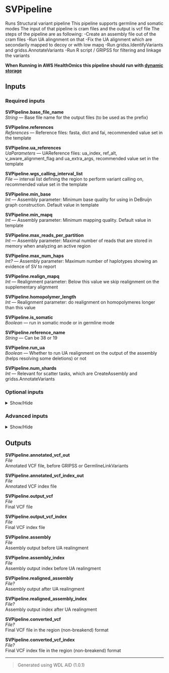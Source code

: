 # SVPipeline
Runs Structural variant pipeline
This pipeline supports germline and somatic modes
The input of that pipeline is cram files and the output is vcf file
The steps of the pipeline are as following:
-Create an assembly file out of the cram files
-Run UA alingnment on that
-Fix the UA alignment which are secondarily mapped to decoy or with low mapq
-Run gridss.IdentifyVariants and gridss.AnnotateVariants
-Run R script / GRIPSS for filtering and linkage the variants

<b>When Running in AWS HealthOmics this pipeline should run with [dynamic storage](https://docs.omics.ai/products/workbench/engines/parameters/aws-healthomics#storage_type-dynamic-or-static)</b>

## Inputs

### Required inputs
<p name="SVPipeline.base_file_name">
        <b>SVPipeline.base_file_name</b><br />
        <i>String </i> &mdash; 
         Base file name for the output files (to be used as the prefix) <br /> 
</p>
<p name="SVPipeline.references">
        <b>SVPipeline.references</b><br />
        <i>References </i> &mdash; 
         Reference files: fasta, dict and fai, recommended value set in the template <br /> 
</p>
<p name="SVPipeline.ua_references">
        <b>SVPipeline.ua_references</b><br />
        <i>UaParameters </i> &mdash; 
         UAReference files: ua_index, ref_alt, v_aware_alignment_flag and ua_extra_args, recommended value set in the template <br /> 
</p>
<p name="SVPipeline.wgs_calling_interval_list">
        <b>SVPipeline.wgs_calling_interval_list</b><br />
        <i>File </i> &mdash; 
         interval list defining the region to perform variant calling on, recommended value set in the template <br /> 
</p>
<p name="SVPipeline.min_base">
        <b>SVPipeline.min_base</b><br />
        <i>Int </i> &mdash; 
         Assembly parameter: Minimum base quality for using in DeBruijn graph construction. Default value in template <br /> 
</p>
<p name="SVPipeline.min_mapq">
        <b>SVPipeline.min_mapq</b><br />
        <i>Int </i> &mdash; 
         Assembly parameter: Minimum mapping quality. Default value in template <br /> 
</p>
<p name="SVPipeline.max_reads_per_partition">
        <b>SVPipeline.max_reads_per_partition</b><br />
        <i>Int </i> &mdash; 
         Assembly parameter: Maximal number of reads that are stored in memory when analyzing an active region <br /> 
</p>
<p name="SVPipeline.max_num_haps">
        <b>SVPipeline.max_num_haps</b><br />
        <i>Int? </i> &mdash; 
         Assembly parameter: Maximum number of haplotypes showing an evidence of SV to report <br /> 
</p>
<p name="SVPipeline.realign_mapq">
        <b>SVPipeline.realign_mapq</b><br />
        <i>Int </i> &mdash; 
         Realignment parameter: Below this value we skip realignment on the supplementary alignment <br /> 
</p>
<p name="SVPipeline.homopolymer_length">
        <b>SVPipeline.homopolymer_length</b><br />
        <i>Int </i> &mdash; 
         Realignment parameter: do realignment on homopolymeres longer than this value <br /> 
</p>
<p name="SVPipeline.is_somatic">
        <b>SVPipeline.is_somatic</b><br />
        <i>Boolean </i> &mdash; 
         run in somatic mode or in germline mode <br /> 
</p>
<p name="SVPipeline.reference_name">
        <b>SVPipeline.reference_name</b><br />
        <i>String </i> &mdash; 
         Can be 38 or 19 <br /> 
</p>
<p name="SVPipeline.run_ua">
        <b>SVPipeline.run_ua</b><br />
        <i>Boolean </i> &mdash; 
         Whether to run UA realignment on the output of the assembly (helps resolving some deletions) or not <br /> 
</p>
<p name="SVPipeline.num_shards">
        <b>SVPipeline.num_shards</b><br />
        <i>Int </i> &mdash; 
         Relevant for scatter tasks, which are CreateAssembly and gridss.AnnotateVariants <br /> 
</p>

### Optional inputs
<details>
<summary> Show/Hide </summary>
<p name="SVPipeline.input_germline_crams">
        <b>SVPipeline.input_germline_crams</b><br />
        <i>Array[File] &mdash; Default: []</i><br />
        Input CRAM file for the germline or matched normal sample; optinal for supporting somatic calling tumor only, default []
</p>
<p name="SVPipeline.input_germline_crams_indexes">
        <b>SVPipeline.input_germline_crams_indexes</b><br />
        <i>Array[File] &mdash; Default: []</i><br />
        Input CRAM index for the germline or matched normal sample; optinal for supporting somatic calling tumor only
</p>
<p name="SVPipeline.input_tumor_crams">
        <b>SVPipeline.input_tumor_crams</b><br />
        <i>Array[File] &mdash; Default: []</i><br />
        Input CRAM file for the tumor (in case of matched T/N calling)
</p>
<p name="SVPipeline.input_tumor_crams_indexes">
        <b>SVPipeline.input_tumor_crams_indexes</b><br />
        <i>Array[File] &mdash; Default: []</i><br />
        Input CRAM index for the tumor (in case of matched T/N calling)
</p>
<p name="SVPipeline.min_indel_sc_size_to_include">
        <b>SVPipeline.min_indel_sc_size_to_include</b><br />
        <i>String? &mdash; Default: None</i><br />
        Assembly parameter: Minimum size of an indel and soft-clipping in the read to include the read in the assembly.
</p>
<p name="SVPipeline.blacklist_bed">
        <b>SVPipeline.blacklist_bed</b><br />
        <i>File? &mdash; Default: None</i><br />
        Gridss blacklist file
</p>
<p name="SVPipeline.prefilter_query">
        <b>SVPipeline.prefilter_query</b><br />
        <i>String? &mdash; Default: None</i><br />
        Expression (in bcftools view format) to filter the variants before annotation
</p>
<p name="SVPipeline.gridss_metrics_interval">
        <b>SVPipeline.gridss_metrics_interval</b><br />
        <i>String? &mdash; Default: None</i><br />
        Interval for collecting gridss metrics
</p>
<p name="SVPipeline.pon_sgl_file">
        <b>SVPipeline.pon_sgl_file</b><br />
        <i>File? &mdash; Default: None</i><br />
        gripss paramter: Panel of normals for single end breakend (partially resolved) calls. Note that the default value is in template
</p>
<p name="SVPipeline.pon_sv_file">
        <b>SVPipeline.pon_sv_file</b><br />
        <i>File? &mdash; Default: None</i><br />
        gripss paramter: panel of normals for breakpoint (fully resolved) calls. Note that the default value is in template
</p>
<p name="SVPipeline.repeat_mask_file">
        <b>SVPipeline.repeat_mask_file</b><br />
        <i>File? &mdash; Default: None</i><br />
        gripss paramter: Repeat mask file. Note that the default value is in template
</p>
<p name="SVPipeline.known_hotspot_file">
        <b>SVPipeline.known_hotspot_file</b><br />
        <i>File? &mdash; Default: None</i><br />
        gripss paramter: Known locations that are hot spot for SVs (see https://github.com/hartwigmedical/hmftools/tree/master/linx), filtered less stringently
</p>
<p name="SVPipeline.min_normal_coverage">
        <b>SVPipeline.min_normal_coverage</b><br />
        <i>Int? &mdash; Default: None</i><br />
        gripss paramter: Minimum coverage in the normal sample to determine somatic status. Default value:8
</p>
<p name="SVPipeline.exclude_filters">
        <b>SVPipeline.exclude_filters</b><br />
        <i>String? &mdash; Default: None</i><br />
        gripss paramter: Exclude filters from the output vcf, separated by ;
</p>
<p name="SVPipeline.symbolic_vcf_format">
        <b>SVPipeline.symbolic_vcf_format</b><br />
        <i>Boolean &mdash; Default: None</i><br />
        Whether to convert the output vcf to the region format or not, default True
</p>
<p name="SVPipeline.cloud_provider_override">
        <b>SVPipeline.cloud_provider_override</b><br />
        <i>String? &mdash; Default: None</i><br />
        Cloud provider to use for the workflow. Currently supported: aws, gcp default: gcp
</p>
</details>


### Advanced inputs
<details>
<summary> Show/Hide </summary>
<p name="SVPipeline.config_file_string">
        <b>SVPipeline.config_file_string</b><br />
        <i>String &mdash; Default: None</i><br />
         Gridss config file content 
</p>
<p name="SVPipeline.single_strand_filter">
        <b>SVPipeline.single_strand_filter</b><br />
        <i>Boolean &mdash; Default: None</i><br />
         Whether to filter out non snp candidates that are on a single strand 
</p>
<p name="SVPipeline.create_assembly_memory_override">
        <b>SVPipeline.create_assembly_memory_override</b><br />
        <i>Int? &mdash; Default: None</i><br />
         memory override for create_assembly task 
</p>
<p name="SVPipeline.annotate_variants_cpu_override">
        <b>SVPipeline.annotate_variants_cpu_override</b><br />
        <i>Int? &mdash; Default: None</i><br />
         cpu override for annotate_variants task 
</p>
<p name="SVPipeline.annotate_variants_memory_override">
        <b>SVPipeline.annotate_variants_memory_override</b><br />
        <i>Int? &mdash; Default: None</i><br />
         memory override for annotate_variants task 
</p>
<p name="SVPipeline.convert_vcf_format_memory_override">
        <b>SVPipeline.convert_vcf_format_memory_override</b><br />
        <i>Int? &mdash; Default: None</i><br />
         memory override for convert_vcf_format task 
</p>
<p name="SVPipeline.germline_link_variants_memory_override">
        <b>SVPipeline.germline_link_variants_memory_override</b><br />
        <i>Int? &mdash; Default: None</i><br />
         memory override for germline_link_variants task 
</p>
<p name="SVPipeline.scatter_intervals_break">
        <b>SVPipeline.scatter_intervals_break</b><br />
        <i>Int &mdash; Default: None</i><br />
         Maximal resolution for scattering intervals 
</p>
</details>

## Outputs
<p name="SVPipeline.annotated_vcf_out">
        <b>SVPipeline.annotated_vcf_out</b><br />
        <i>File</i><br />
        Annotated VCF file, before GRIPSS or GermlineLinkVariants
</p>
<p name="SVPipeline.annotated_vcf_index_out">
        <b>SVPipeline.annotated_vcf_index_out</b><br />
        <i>File</i><br />
        Annotated VCF index file
</p>
<p name="SVPipeline.output_vcf">
        <b>SVPipeline.output_vcf</b><br />
        <i>File</i><br />
        Final VCF file
</p>
<p name="SVPipeline.output_vcf_index">
        <b>SVPipeline.output_vcf_index</b><br />
        <i>File</i><br />
        Final VCF index file
</p>
<p name="SVPipeline.assembly">
        <b>SVPipeline.assembly</b><br />
        <i>File</i><br />
        Assembly output before UA realingment
</p>
<p name="SVPipeline.assembly_index">
        <b>SVPipeline.assembly_index</b><br />
        <i>File</i><br />
        Assembly output index before UA realingment
</p>
<p name="SVPipeline.realigned_assembly">
        <b>SVPipeline.realigned_assembly</b><br />
        <i>File?</i><br />
        Assembly output after UA realingment
</p>
<p name="SVPipeline.realigned_assembly_index">
        <b>SVPipeline.realigned_assembly_index</b><br />
        <i>File?</i><br />
        Assembly output index after UA realingment
</p>
<p name="SVPipeline.converted_vcf">
        <b>SVPipeline.converted_vcf</b><br />
        <i>File?</i><br />
        Final VCF file in the region (non-breakend) format
</p>
<p name="SVPipeline.converted_vcf_index">
        <b>SVPipeline.converted_vcf_index</b><br />
        <i>File?</i><br />
        Final VCF index file in the region (non-breakend) format
</p>

<hr />

> Generated using WDL AID (1.0.1)
